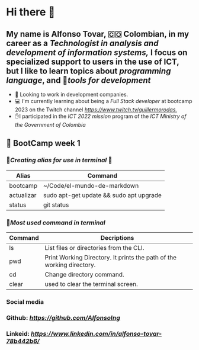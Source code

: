 # Hi there 👋

## My name is Alfonso Tovar, 🇨🇴 Colombian, in my career as a *Technologist in analysis and development of information systems,* I focus on specialized support to users in the use of ICT, but I like to learn topics about *programming language*, and 🧰*tools for development*

- 👀 Looking to work in development companies.
- 💻 I'm currently learning about being a *Full Stack developer* at bootcamp 2023 on the Twitch channel          *<https://www.twitch.tv/guillermorodas.>*
- ✋I participated in the *ICT 2022 mission* program of the *ICT Ministry of the Government of Colombia*

## 📆 BootCamp week 1

### 🚧*Creating alias for use in terminal* 🚧

|Alias     |Command                                |
|----------|---------------------------------------|
|bootcamp  |~/Code/el-mundo-de-markdown            |
|actualizar|sudo apt-get update && sudo apt upgrade|
|status    |git status                             |

### 🚧*Most used command in terminal*

|Command |Decriptions                                |
|--------|---------------------------------------|
|ls      |List files or directories from the CLI.            |
|pwd     |Print Working Directory. It prints the path of the working directory.|
|cd      |Change directory command.                           |
|clear   |used to clear the terminal screen.|

### Social media

### Github: *<https://github.com/AlfonsoIng>*

### Linkeid: *<https://www.linkedin.com/in/alfonso-tovar-78b442b6/>*
